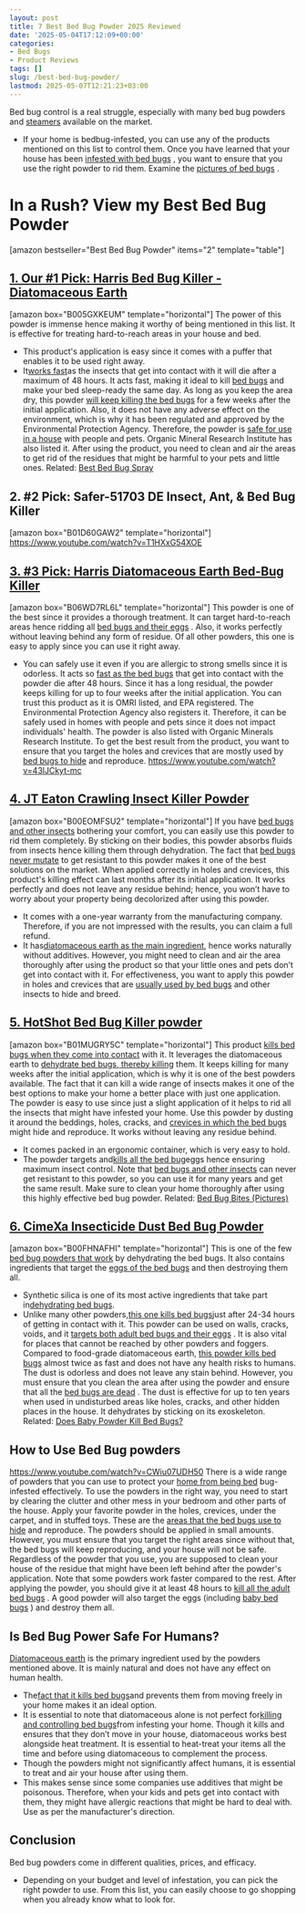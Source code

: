 ```yaml
---
layout: post
title: 7 Best Bed Bug Powder 2025 Reviewed
date: '2025-05-04T17:12:09+00:00'
categories:
- Bed Bugs
- Product Reviews
tags: []
slug: /best-bed-bug-powder/
lastmod: 2025-05-07T12:21:23+03:00
---
```


Bed bug control is a real struggle, especially with many bed bug powders and
[steamers](https://pestpolicy.com/best-bed-bug-steamer/)
available on the market.
- If your home is bedbug-infested, you can use any of the products mentioned on this list to control them.
Once you have learned that your house has been
[infested with bed bugs](https://pestpolicy.com/how-do-bed-bugs-spread/)
, you want to ensure that you use the right powder to rid them. Examine the
[pictures of bed bugs](https://pestpolicy.com/pictures-of-bed-bugs/)
.
# **In a Rush? View my Best Bed Bug Powder**
[amazon bestseller="Best Bed Bug Powder" items="2" template="table"]
## [1. Our #1 Pick: Harris Bed Bug Killer - Diatomaceous Earth](https://www.amazon.com/dp/B005GXKEUM/?tag=p-policy-20)
[amazon box="B005GXKEUM" template="horizontal"]
The power of this powder is immense hence making it worthy of being mentioned in this list. It is effective for treating hard-to-reach areas in your house and bed.
- This product's application is easy since it comes with a puffer that enables it to be used right away.
- It[works fast](https://pestpolicy.com/how-drain-cleaners-work/)as the insects that get into contact with it will die after a maximum of 48 hours.
It acts fast, making it ideal to kill
[bed bugs](https://pestpolicy.com/does-diatomaceous-earth-kill-bed-bugs/)
and make your bed sleep-ready the same day.
As long as you keep the area dry, this powder
[will keep killing the bed bugs](https://pestpolicy.com/does-lysol-kill-bed-bugs/)
for a few weeks after the initial application.
Also, it does not have any adverse effect on the environment, which is why it has been regulated and approved by the Environmental Protection Agency.
Therefore, the powder is
[safe for use in a house](https://pestpolicy.com/pet-safe-roach-killer/)
with people and pets. Organic Mineral Research Institute has also listed it.
After using the product, you need to clean and air the areas to get rid of the residues that might be harmful to your pets and little ones.
Related:
[Best Bed Bug Spray](https://pestpolicy.com/best-bed-bug-spray/)
## **2. #2 Pick: Safer-51703 DE Insect, Ant, & Bed Bug Killer**
[amazon box="B01D60GAW2" template="horizontal"]
https://www.youtube.com/watch?v=T1HXxG54XOE
## [3. #3 Pick: Harris Diatomaceous Earth Bed-Bug Killer](https://www.amazon.com/dp/B06WD7RL6L/?tag=p-policy-20)
[amazon box="B06WD7RL6L" template="horizontal"]
This powder is one of the best since it provides a thorough treatment.
It can target hard-to-reach areas hence ridding all
[bed bugs and their eggs](https://pestpolicy.com/are-bed-bug-eggs-hard-or-soft/)
.
Also, it works perfectly without leaving behind any form of residue. Of all other powders, this one is easy to apply since you can use it right away.
- You can safely use it even if you are allergic to strong smells since it is odorless.
It acts so
[fast as the bed bugs](https://pestpolicy.com/how-to-get-rid-of-bed-bugs-fast/)
that get into contact with the powder die after 48 hours.
Since it has a long residual, the powder keeps killing for up to four weeks after the initial application.
You can trust this product as it is OMRI listed, and EPA registered. The Environmental Protection Agency also registers it.
Therefore, it can be safely used in homes with people and pets since it does not impact individuals' health. The powder is also listed with Organic Minerals Research Institute.
To get the best result from the product, you want to ensure that you target the holes and crevices that are mostly used by
[bed bugs to hide](https://pestpolicy.com/where-do-bed-bugs-hide/)
and reproduce.
https://www.youtube.com/watch?v=43lJCkyt-mc
## [4. JT Eaton Crawling Insect Killer Powder](https://www.amazon.com/dp/B00EOMFSU2/?tag=p-policy-20)
[amazon box="B00EOMFSU2" template="horizontal"]
If you have
[bed bugs and other insects](https://pestpolicy.com/bed-bugs-vs-mites/)
bothering your comfort, you can easily use this powder to rid them completely.
By sticking on their bodies, this powder absorbs fluids from insects hence killing them through dehydration.
The fact that
[bed bugs never mutate](https://pestpolicy.com/can-bed-bugs-live-outside/)
to get resistant to this powder makes it one of the best solutions on the market.
When applied correctly in holes and crevices, this product's killing effect can last months after its initial application.
It works perfectly and does not leave any residue behind; hence, you won’t have to worry about your property being decolorized after using this powder.
- It comes with a one-year warranty from the manufacturing company. Therefore, if you are not impressed with the results, you can claim a full refund.
- It has[diatomaceous earth as the main ingredient](https://pestpolicy.com/diatomaceous-earth-for-fleas-on-cats/), hence works naturally without additives.
However, you might need to clean and air the area thoroughly after using the product so that your little ones and pets don’t get into contact with it.
For effectiveness, you want to apply this powder in holes and crevices that are
[usually used by bed bugs](https://pestpolicy.com/do-bed-bugs-jump/)
and other insects to hide and breed.
## [5. HotShot Bed Bug Killer powder](https://www.amazon.com/dp/B01MUGRY5C/?tag=p-policy-20)
[amazon box="B01MUGRY5C" template="horizontal"]
This product
[kills bed bugs when they come into contact](https://pestpolicy.com/does-ammonia-kill-bed-bugs/)
with it. It leverages the diatomaceous earth to
[dehydrate bed bugs, thereby killing](https://pestpolicy.com/scabies-vs-bed-bugs/)
them.
It keeps killing for many weeks after the initial application, which is why it is one of the best powders available.
The fact that it can kill a wide range of insects makes it one of the best options to make your home a better place with just one application.
The powder is easy to use since just a slight application of it helps to rid all the insects that might have infested your home.
Use this powder by dusting it around the beddings, holes, cracks, and
[crevices in which the bed bugs](https://pestpolicy.com/bedlam-plus-bed-bug-spray-review/)
might hide and reproduce. It works without leaving any residue behind.
- It comes packed in an ergonomic container, which is very easy to hold.
- The powder targets and[kills all the bed bug](https://pestpolicy.com/does-lavender-kill-bed-bugs/)eggs hence ensuring maximum insect control.
Note that
[bed bugs and other insects](https://pestpolicy.com/best-bed-bug-mattress-encasements/)
can never get resistant to this powder, so you can use it for many years and get the same result. Make sure to clean your home thoroughly after using this highly effective bed bug powder.
Related:
[Bed Bug Bites (Pictures)](https://pestpolicy.com/pictures-of-bed-bug-bites/)
## [6. CimeXa Insecticide Dust Bed Bug Powder](https://www.amazon.com/dp/B00FHNAFHI/?tag=p-policy-20)
[amazon box="B00FHNAFHI" template="horizontal"]
This is one of the few
[bed bug powders that work](https://pestpolicy.com/do-bed-bug-bombs-work/)
by dehydrating the bed bugs. It also contains ingredients that target the
[eggs of the bed bugs](https://pestpolicy.com/bed-bug-eggs/)
and then destroying them all.
- Synthetic silica is one of its most active ingredients that take part in[dehydrating bed bugs](https://pestpolicy.com/what-does-bed-bug-poop-look-like/).
- Unlike many other powders,[this one kills bed bugs](https://pestpolicy.com/does-dryer-kill-bed-bugs/)just after 24-34 hours of getting in contact with it.
This powder can be used on walls, cracks, voids, and it
[targets both adult bed bugs and their eggs](https://pestpolicy.com/how-to-kill-bed-bug-eggs/)
. It is also vital for places that cannot be reached by other powders and foggers.
Compared to food-grade diatomaceous earth,
[this powder kills bed bugs](https://pestpolicy.com/diatomaceous-earth-for-fleas/)
almost twice as fast and does not have any health risks to humans.
The dust is odorless and does not leave any stain behind. However, you must ensure that you clean the area after using the powder and ensure that all the
[bed bugs are dead](https://pestpolicy.com/dead-bed-bugs/)
.
The dust is effective for up to ten years when used in undisturbed areas like holes, cracks, and other hidden places in the house. It dehydrates by sticking on its exoskeleton.
Related:
[Does Baby Powder Kill Bed Bugs?](https://pestpolicy.com/does-baby-powder-kill-bed-bugs/)
## How to Use Bed Bug powders
https://www.youtube.com/watch?v=CWiu07UDH50
There is a wide range of powders that you can use to protect your
[home from being bed](https://pestpolicy.com/home-remedies-for-bed-bugs/)
bug-infested effectively.
To use the powders in the right way, you need to start by clearing the clutter and other mess in your bedroom and other parts of the house.
Apply your favorite powder in the holes, crevices, under the carpet, and in stuffed toys. These are the
[areas that the bed bugs use to hide](https://pestpolicy.com/what-causes-bed-bugs/)
and reproduce.
The powders should be applied in small amounts. However, you must ensure that you target the right areas since without that, the bed bugs will keep reproducing, and your house will not be safe.
Regardless of the powder that you use, you are supposed to clean your house of the residue that might have been left behind after the powder's application.
Note that some powders work faster compared to the rest. After applying the powder, you should give it at least 48 hours to
[kill all the adult bed bugs](https://pestpolicy.com/does-rubbing-alcohol-kill-bed-bugs/)
.
A good powder will also target the eggs (including
[baby bed bugs](https://pestpolicy.com/baby-bed-bugs/)
) and destroy them all.
## Is Bed Bug Power Safe For Humans?
[Diatomaceous earth](https://pestpolicy.com/diatomaceous-earth-for-fleas-on-dogs/)
is the primary ingredient used by the powders mentioned above. It is mainly natural and does not have any effect on human health.
- The[fact that it kills bed bugs](https://pestpolicy.com/what-happens-when-you-squish-a-bed-bug/)and prevents them from moving freely in your home makes it an ideal option.
- It is essential to note that diatomaceous alone is not perfect for[killing and controlling bed bugs](https://pestpolicy.com/does-salt-kill-bed-bugs/)from infesting your home.
Though it kills and ensures that they don’t move in your house, diatomaceous works best alongside heat treatment.
It is essential to heat-treat your items all the time and before using diatomaceous to complement the process.
- Though the powders might not significantly affect humans, it is essential to treat and air your house after using them.
- This makes sense since some companies use additives that might be poisonous.
Therefore, when your kids and pets get into contact with them, they might have allergic reactions that might be hard to deal with. Use as per the manufacturer's direction.
## Conclusion
Bed bug powders come in different qualities, prices, and efficacy.
- Depending on your budget and level of infestation, you can pick the right powder to use.
From this list, you can easily choose to go shopping when you already know what to look for.
